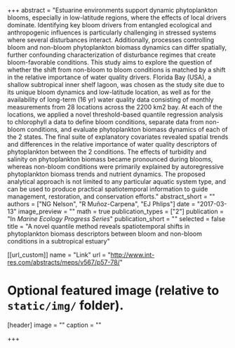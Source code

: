 +++
abstract = "Estuarine environments support dynamic phytoplankton blooms, especially in low-latitude regions, where the effects of local drivers dominate. Identifying key bloom drivers from entangled ecological and anthropogenic influences is particularly challenging in stressed systems where several disturbances interact. Additionally, processes controlling bloom and non-bloom phytoplankton biomass dynamics can differ spatially, further confounding characterization of disturbance regimes that create bloom-favorable conditions. This study aims to explore the question of whether the shift from non-bloom to bloom conditions is matched by a shift in the relative importance of water quality drivers. Florida Bay (USA), a shallow subtropical inner shelf lagoon, was chosen as the study site due to its unique bloom dynamics and low-latitude location, as well as for the availability of long-term (16 yr) water quality data consisting of monthly measurements from 28 locations across the 2200 km2 bay. At each of the locations, we applied a novel threshold-based quantile regression analysis to chlorophyll a data to define bloom conditions, separate data from non-bloom conditions, and evaluate phytoplankton biomass dynamics of each of the 2 states. The final suite of explanatory covariates revealed spatial trends and differences in the relative importance of water quality descriptors of phytoplankton between the 2 conditions. The effects of turbidity and salinity on phytoplankton biomass became pronounced during blooms, whereas non-bloom conditions were primarily explained by autoregressive phytoplankton biomass trends and nutrient dynamics. The proposed analytical approach is not limited to any particular aquatic system type, and can be used to produce practical spatiotemporal information to guide management, restoration, and conservation efforts."
abstract_short = ""
authors = ["NG Nelson", "R Muñoz-Carpena", "EJ Phlips"]
date = "2017-03-13"
image_preview = ""
math = true
publication_types = ["2"]
publication = "In *Marine Ecology Progress Series*"
publication_short = ""
selected = false
title = "A novel quantile method reveals spatiotemporal shifts in phytoplankton biomass descriptors between bloom and non-bloom conditions in a subtropical estuary"

[[url_custom]]
name = "Link"
url = "http://www.int-res.com/abstracts/meps/v567/p57-78/"

# Optional featured image (relative to `static/img/` folder).
[header]
image = ""
caption = ""

+++

